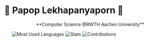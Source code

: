<h1 align="center">
  👾 Papop Lekhapanyaporn 👾
</h1>
<p align="right"> **Computer Science @RWTH Aachen University** </p>

<p align="center">
  <img src="https://github-readme-stats.vercel.app/api/top-langs?username=Retaehc-pop&show_icons=true&locale=en&layout=compact&theme=city-lights&hide_border=true" alt="Most Used Languages" />
  <img src="https://github-readme-stats.vercel.app/api?username=Retaehc-pop&show_icons=true&locale=en&theme=city-lights&hide_border=true" alt="Stats" />
  <img src="https://github-readme-streak-stats.herokuapp.com/?user=Retaehc-pop&theme=city-lights&hide_border=true" alt="Contributions" />
</p>

<!-- [![Retaehc_pop's GitHub stats](https://github-readme-stats.vercel.app/api?username=Retaehc-pop&show_icons=true&theme=cobalt)](https://github.com/Retaehc-pop/github-readme-stats)
[![Top Langs](https://github-readme-stats.vercel.app/api/top-langs/?username=Retaehc-pop&langs_count=8&layout=compact&theme=cobalt)](https://github.com/Retaehc-pop/github-readme-stats) -->
